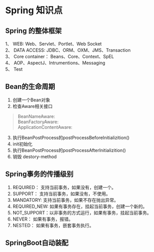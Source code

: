 # Spring 知识点

## Spring 的整体框架
1、 WEB:  Web、Servlet、Portlet、Web Socket  
2、 DATA ACCESS: JDBC、ORM、OXM、JMS、Transaction  
3、 Core container： Beans、Core、Context、SpEL  
4、 AOP、AspectJ、Intrumentions、Messaging  
5、 Test


## Bean的生命周期

1.  创建一个Bean对象  
2. 检查Aware相关接口    
 >  BeanNameAware:   
 >  BeanFactoryAware:  
 >  ApplicationContentAware: 

3. 执行BeanPostProcess的postProcessBeforeInitializition()
4. init初始化 
5. 执行BeanPostProcess的postProcessAfterInitializition()
6. 销毁 destory-method

## Spring事务的传播级别
1. REQUIRED： 支持当前事务，如果没有，创建一个。 
2. SUPPORT： 支持当前事务，如果没有，不使用。 
3. MANDATORY: 支持当前事务，如果不存在抛出异常。 
4. REQUIRED_NEW: 如果有事务存在，挂起当前事务，创建一个新的。
5. NOT_SUPPORT：以非事务的方式运行，如果有事务，挂起当前事务。 
6. NEVER： 如果有事务，报错。
7. NESTED： 如果有事务，嵌套事务执行。 

## SpringBoot自动装配
